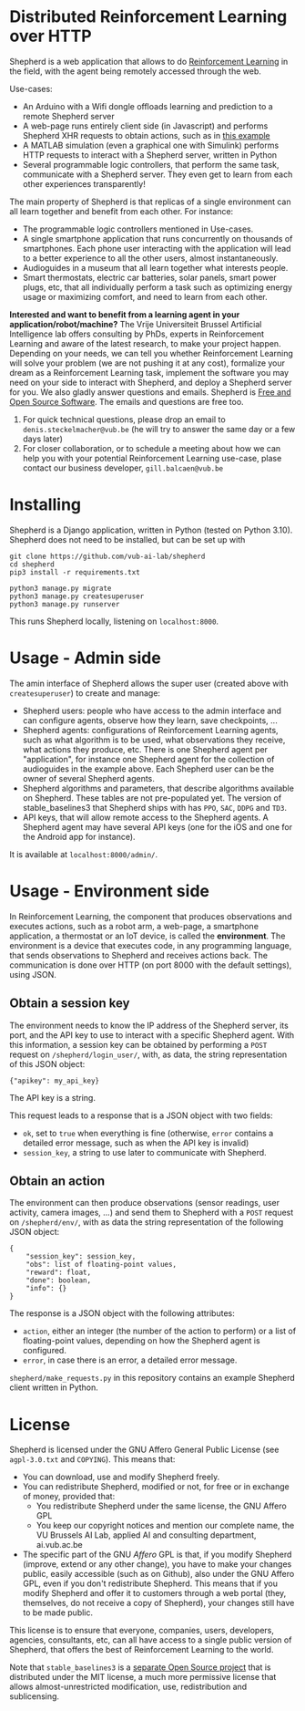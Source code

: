 # Distributed Reinforcement Learning over HTTP

Shepherd is a web application that allows to do [Reinforcement Learning](https://en.wikipedia.org/wiki/Reinforcement_learning) in the field, with the agent being remotely accessed through the web.

Use-cases:

- An Arduino with a Wifi dongle offloads learning and prediction to a remote Shepherd server
- A web-page runs entirely client side (in Javascript) and performs Shepherd XHR requests to obtain actions, such as in [this example](https://bored-inthecity.be/)
- A MATLAB simulation (even a graphical one with Simulink) performs HTTP requests to interact with a Shepherd server, written in Python
- Several programmable logic controllers, that perform the same task, communicate with a Shepherd server. They even get to learn from each other experiences transparently!

The main property of Shepherd is that replicas of a single environment can all learn together and benefit from each other. For instance:

- The programmable logic controllers mentioned in Use-cases.
- A single smartphone application that runs concurrently on thousands of smartphones. Each phone user interacting with the application will lead to a better experience to all the other users, almost instantaneously.
- Audioguides in a museum that all learn together what interests people.
- Smart thermostats, electric car batteries, solar panels, smart power plugs, etc, that all individually perform a task such as optimizing energy usage or maximizing comfort, and need to learn from each other.

**Interested and want to benefit from a learning agent in your application/robot/machine?** The Vrije Universiteit Brussel Artificial Intelligence lab offers consulting by PhDs, experts in Reinforcement Learning and aware of the latest research, to make your project happen. Depending on your needs, we can tell you whether Reinforcement Learning will solve your problem (we are not pushing it at any cost), formalize your dream as a Reinforcement Learning task, implement the software you may need on your side to interact with Shepherd, and deploy a Shepherd server for you. We also gladly answer questions and emails. Shepherd is [Free and Open Source Software](#license). The emails and questions are free too.

1. For quick technical questions, please drop an email to `denis.steckelmacher@vub.be` (he will try to answer the same day or a few days later)
2. For closer collaboration, or to schedule a meeting about how we can help you with your potential Reinforcement Learning use-case, plase contact our business developer, `gill.balcaen@vub.be`

# Installing

Shepherd is a Django application, written in Python (tested on Python 3.10). Shepherd does not need to be installed, but can be set up with

```
git clone https://github.com/vub-ai-lab/shepherd
cd shepherd
pip3 install -r requirements.txt

python3 manage.py migrate
python3 manage.py createsuperuser
python3 manage.py runserver
```

This runs Shepherd locally, listening on `localhost:8000`.

# Usage - Admin side

The amin interface of Shepherd allows the super user (created above with `createsuperuser`) to create and manage:

- Shepherd users: people who have access to the admin interface and can configure agents, observe how they learn, save checkpoints, ...
- Shepherd agents: configurations of Reinforcement Learning agents, such as what algorithm is to be used, what observations they receive, what actions they produce, etc. There is one Shepherd agent per "application", for instance one Shepherd agent for the collection of audioguides in the example above. Each Shepherd user can be the owner of several Shepherd agents.
- Shepherd algorithms and parameters, that describe algorithms available on Shepherd. These tables are not pre-populated yet. The version of stable_baselines3 that Shepherd ships with has `PPO`, `SAC`, `DDPG` and `TD3`.
- API keys, that will allow remote access to the Shepherd agents. A Shepherd agent may have several API keys (one for the iOS and one for the Android app for instance).

It is available at `localhost:8000/admin/`.

# Usage - Environment side

In Reinforcement Learning, the component that produces observations and executes actions, such as a robot arm, a web-page, a smartphone application, a thermostat or an IoT device, is called the **environment**. The environment is a device that executes code, in any programming language, that sends observations to Shepherd and receives actions back. The communication is done over HTTP (on port 8000 with the default settings), using JSON.

## Obtain a session key

The environment needs to know the IP address of the Shepherd server, its port, and the API key to use to interact with a specific Shepherd agent. With this information, a session key can be obtained by performing a `POST` request on `/shepherd/login_user/`, with, as data, the string representation of this JSON object:

```
{"apikey": my_api_key}
```

The API key is a string.

This request leads to a response that is a JSON object with two fields:

- `ok`, set to `true` when everything is fine (otherwise, `error` contains a detailed error message, such as when the API key is invalid)
- `session_key`, a string to use later to communicate with Shepherd.

## Obtain an action

The environment can then produce observations (sensor readings, user activity, camera images, ...) and send them to Shepherd with a `POST` request on `/shepherd/env/`, with as data the string representation of the following JSON object:

```
{
    "session_key": session_key,
    "obs": list of floating-point values,
    "reward": float,
    "done": boolean,
    "info": {}
}
```

The response is a JSON object with the following attributes:

- `action`, either an integer (the number of the action to perform) or a list of floating-point values, depending on how the Shepherd agent is configured.
- `error`, in case there is an error, a detailed error message.

`shepherd/make_requests.py` in this repository contains an example Shepherd client written in Python.

# License

Shepherd is licensed under the GNU Affero General Public License (see `agpl-3.0.txt` and `COPYING`). This means that:

- You can download, use and modify Shepherd freely.
- You can redistribute Shepherd, modified or not, for free or in exchange of money, provided that:
  - You redistribute Shepherd under the same license, the GNU Affero GPL
  - You keep our copyright notices and mention our complete name, the VU Brussels AI Lab, applied AI and consulting department, ai.vub.ac.be
- The specific part of the GNU *Affero* GPL is that, if you modify Shepherd (improve, extend or any other change), you have to make your changes public, easily accessible (such as on Github), also under the GNU Affero GPL, even if you don't redistribute Shepherd. This means that if you modify Shepherd and offer it to customers through a web portal (they, themselves, do not receive a copy of Shepherd), your changes still have to be made public.

This license is to ensure that everyone, companies, users, developers, agencies, consultants, etc, can all have access to a single public version of Shepherd, that offers the best of Reinforcement Learning to the world.

Note that `stable_baselines3` is a [separate Open Source project](https://github.com/DLR-RM/stable-baselines3) that is distributed under the MIT license, a much more permissive license that allows almost-unrestricted modification, use, redistribution and sublicensing.
